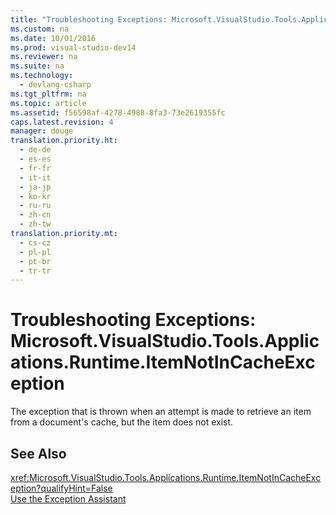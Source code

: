```yaml
---
title: "Troubleshooting Exceptions: Microsoft.VisualStudio.Tools.Applications.Runtime.ItemNotInCacheException"
ms.custom: na
ms.date: 10/01/2016
ms.prod: visual-studio-dev14
ms.reviewer: na
ms.suite: na
ms.technology: 
  - devlang-csharp
ms.tgt_pltfrm: na
ms.topic: article
ms.assetid: f56598af-4278-4988-8fa3-73e2619355fc
caps.latest.revision: 4
manager: douge
translation.priority.ht: 
  - de-de
  - es-es
  - fr-fr
  - it-it
  - ja-jp
  - ko-kr
  - ru-ru
  - zh-cn
  - zh-tw
translation.priority.mt: 
  - cs-cz
  - pl-pl
  - pt-br
  - tr-tr
---
```

# Troubleshooting Exceptions: Microsoft.VisualStudio.Tools.Applications.Runtime.ItemNotInCacheException
The exception that is thrown when an attempt is made to retrieve an item from a document's cache, but the item does not exist.  
  
## See Also  
 <xref:Microsoft.VisualStudio.Tools.Applications.Runtime.ItemNotInCacheException?qualifyHint=False>   
 [Use the Exception Assistant](../Topic/How%20to:%20Use%20the%20Exception%20Assistant.md)